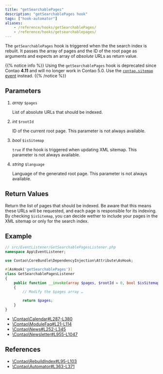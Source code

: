 ```yaml
---
title: "getSearchablePages"
description: "getSearchablePages hook"
tags: ["hook-automator"]
aliases:
    - /reference/hooks/getSearchablePages/
    - /reference/hooks/getsearchablepages/
---
```



The `getSearchablePages` hook is triggered when the the search index is rebuilt.
It passes the array of pages and the ID of the root page as arguments and
expects an array of _absolute_ URLs as return value.

{{% notice info %}}
Using the `getSearchablePages` hook is deprecated since Contao **4.11** and will no longer work in Contao 5.0. Use the 
[`contao.sitemap` event](/reference/events/#contao-sitemap) instead.
{{% /notice %}}


## Parameters

1. *array* `$pages`

    List of absolute URLs that should be indexed.

2. *int* `$rootId`

    ID of the current root page. This parameter is not always available.

3. *bool* `$isSitemap`

    `true` if the hook is triggered when updating XML sitemap. This parameter is
    not always available.

4. *string* `$language`

    Language of the generated root page. This parameter is not always available.


## Return Values

Return the list of pages that should be indexed. Be aware that this means
these URLs will be requested, and each page is responsible for its indexing. By
checking `$isSitemap`, you can decide wether to include your pages in the XML
sitemap or only for the search index.


## Example

```php
// src/EventListener/GetSearchablePagesListener.php
namespace App\EventListener;

use Contao\CoreBundle\DependencyInjection\Attribute\AsHook;

#[AsHook('getSearchablePages')]
class GetSearchablePagesListener
{
    public function __invoke(array $pages, $rootId = 0, bool $isSitemap = false, string $language = null): array
    {
        // Modify the $pages array …

        return $pages;
    }
}
```

* [\Contao\Calendar#L287-L380](https://github.com/contao/contao/blob/4.7.6/calendar-bundle/src/Resources/contao/classes/Calendar.php#L287-L380)
* [\Contao\ModuleFaq#L21-L114](https://github.com/contao/contao/blob/4.7.6/faq-bundle/src/Resources/contao/modules/ModuleFaq.php#L21-L114)
* [\Contao\News#L252-L345](https://github.com/contao/contao/blob/4.7.6/news-bundle/src/Resources/contao/classes/News.php#L252-L345)
* [\Contao\Newsletter#L955-L1047](https://github.com/contao/contao/blob/4.7.6/newsletter-bundle/src/Resources/contao/classes/Newsletter.php#L955-L1047)


## References

* [\Contao\RebuildIndex#L95-L103](https://github.com/contao/contao/blob/4.7.6/core-bundle/src/Resources/contao/classes/RebuildIndex.php#L95-L103)
* [\Contao\Automator#L363-L371](https://github.com/contao/contao/blob/4.7.6/core-bundle/src/Resources/contao/library/Contao/Automator.php#L363-L371)
